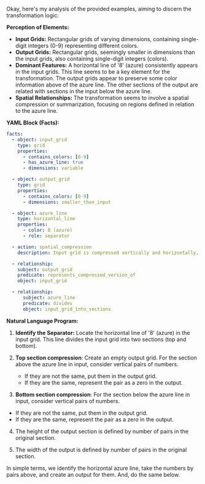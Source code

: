 Okay, here's my analysis of the provided examples, aiming to discern the transformation logic:

**Perception of Elements:**

*   **Input Grids:** Rectangular grids of varying dimensions, containing single-digit integers (0-9) representing different colors.
*   **Output Grids:** Rectangular grids, seemingly smaller in dimensions than the input grids, also containing single-digit integers (colors).
*   **Dominant Features:** A horizontal line of '8' (azure) consistently appears in the input grids. This line seems to be a key element for the transformation. The output grids appear to preserve some color information above of the azure line. The other sections of the output are related with sections in the input below the azure line.
*   **Spatial Relationships:** The transformation seems to involve a spatial compression or summarization, focusing on regions defined in relation to the azure line.

**YAML Block (Facts):**


```yaml
facts:
  - object: input_grid
    type: grid
    properties:
      - contains_colors: [0-9]
      - has_azure_line: true
      - dimensions: variable

  - object: output_grid
    type: grid
    properties:
      - contains_colors: [0-9]
      - dimensions: smaller_than_input

  - object: azure_line
    type: horizontal_line
    properties:
      - color: 8 (azure)
      - role: separator

  - action: spatial_compression
    description: Input grid is compressed vertically and horizontally, maintaining key colors, in relation to the azure line.

  - relationship:
    subject: output_grid
    predicate: represents_compressed_version_of
    object: input_grid

  - relationship:
      subject: azure_line
      predicate: divides
      object: input_grid_into_sections
```


**Natural Language Program:**

1.  **Identify the Separator:** Locate the horizontal line of '8' (azure) in the input grid. This line divides the input grid into two sections (top and bottom).

2. **Top section compression**: Create an empty output grid. For the section above the azure line in input, consider vertical pairs of numbers.
   * If they are not the same, put them in the output grid.
   * If they are the same, represent the pair as a zero in the output.

3.  **Bottom section compression**: For the section below the azure line in input, consider vertical pairs of numbers.
   * If they are not the same, put them in the output grid.
   * If they are the same, represent the pair as a zero in the output.

4. The height of the output section is defined by number of pairs in the original section.

5. The width of the output is defined by number of pairs in the original section.

In simple terms, we identify the horizontal azure line, take the numbers by pairs above, and create an output for them. And, do the same below.
